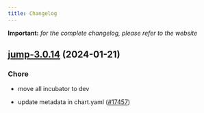 ```yaml
---
title: Changelog
---
```


**Important:**
*for the complete changelog, please refer to the website*



## [jump-3.0.14](https://github.com/truecharts/charts/compare/jump-3.0.13...jump-3.0.14) (2024-01-21)

### Chore



- move all incubator to dev

- update metadata in chart.yaml ([#17457](https://github.com/truecharts/charts/issues/17457))